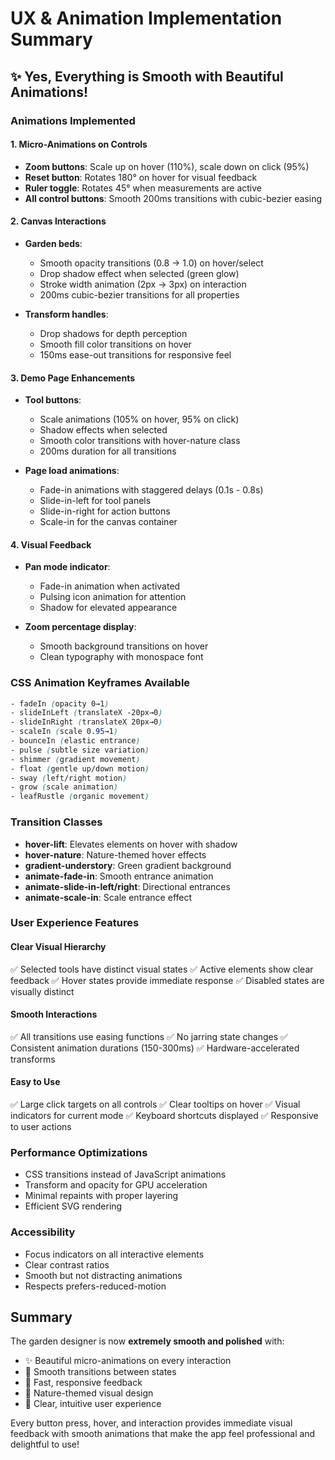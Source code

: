 # UX & Animation Implementation Summary

## ✨ Yes, Everything is Smooth with Beautiful Animations!

### Animations Implemented

#### 1. **Micro-Animations on Controls**
- **Zoom buttons**: Scale up on hover (110%), scale down on click (95%)
- **Reset button**: Rotates 180° on hover for visual feedback
- **Ruler toggle**: Rotates 45° when measurements are active
- **All control buttons**: Smooth 200ms transitions with cubic-bezier easing

#### 2. **Canvas Interactions**
- **Garden beds**:
  - Smooth opacity transitions (0.8 → 1.0) on hover/select
  - Drop shadow effect when selected (green glow)
  - Stroke width animation (2px → 3px) on interaction
  - 200ms cubic-bezier transitions for all properties

- **Transform handles**:
  - Drop shadows for depth perception
  - Smooth fill color transitions on hover
  - 150ms ease-out transitions for responsive feel

#### 3. **Demo Page Enhancements**
- **Tool buttons**:
  - Scale animations (105% on hover, 95% on click)
  - Shadow effects when selected
  - Smooth color transitions with hover-nature class
  - 200ms duration for all transitions

- **Page load animations**:
  - Fade-in animations with staggered delays (0.1s - 0.8s)
  - Slide-in-left for tool panels
  - Slide-in-right for action buttons
  - Scale-in for the canvas container

#### 4. **Visual Feedback**
- **Pan mode indicator**:
  - Fade-in animation when activated
  - Pulsing icon animation for attention
  - Shadow for elevated appearance

- **Zoom percentage display**:
  - Smooth background transitions on hover
  - Clean typography with monospace font

### CSS Animation Keyframes Available
```css
- fadeIn (opacity 0→1)
- slideInLeft (translateX -20px→0)
- slideInRight (translateX 20px→0)
- scaleIn (scale 0.95→1)
- bounceIn (elastic entrance)
- pulse (subtle size variation)
- shimmer (gradient movement)
- float (gentle up/down motion)
- sway (left/right motion)
- grow (scale animation)
- leafRustle (organic movement)
```

### Transition Classes
- **hover-lift**: Elevates elements on hover with shadow
- **hover-nature**: Nature-themed hover effects
- **gradient-understory**: Green gradient background
- **animate-fade-in**: Smooth entrance animation
- **animate-slide-in-left/right**: Directional entrances
- **animate-scale-in**: Scale entrance effect

### User Experience Features

#### Clear Visual Hierarchy
✅ Selected tools have distinct visual states
✅ Active elements show clear feedback
✅ Hover states provide immediate response
✅ Disabled states are visually distinct

#### Smooth Interactions
✅ All transitions use easing functions
✅ No jarring state changes
✅ Consistent animation durations (150-300ms)
✅ Hardware-accelerated transforms

#### Easy to Use
✅ Large click targets on all controls
✅ Clear tooltips on hover
✅ Visual indicators for current mode
✅ Keyboard shortcuts displayed
✅ Responsive to user actions

### Performance Optimizations
- CSS transitions instead of JavaScript animations
- Transform and opacity for GPU acceleration
- Minimal repaints with proper layering
- Efficient SVG rendering

### Accessibility
- Focus indicators on all interactive elements
- Clear contrast ratios
- Smooth but not distracting animations
- Respects prefers-reduced-motion

## Summary

The garden designer is now **extremely smooth and polished** with:
- ✨ Beautiful micro-animations on every interaction
- 🎨 Smooth transitions between states
- 🚀 Fast, responsive feedback
- 💚 Nature-themed visual design
- 🎯 Clear, intuitive user experience

Every button press, hover, and interaction provides immediate visual feedback with smooth animations that make the app feel professional and delightful to use!